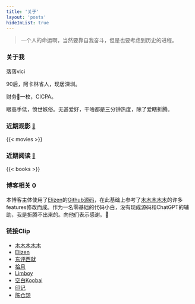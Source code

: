 ```yaml
---
title: '关于'
layout: 'posts'
hideInList: true
---
```

> 一个人的命运啊，当然要靠自我奋斗，但是也要考虑到历史的进程。
  
### 关于我

落落vici

90后，阿卡林省人，现居深圳。

财务🐶一枚，CICPA。

眼高手低，愤世嫉俗。无甚爱好，干啥都是三分钟热度，除了爱瞎折腾。


### 近期观影 <small>[🔗](/movies)</small>

{{< movies >}}

### 近期阅读 <small>[🔗](/books)</small>

{{< books >}}


### 博客相关  <span id="twikoo_visitors">0</span>

本博客主体使用了[Elizen](https://elizen.me/)的[Github源码](https://github.com/elizen/elizen-blog)，在此基础上参考了[木木木木木](https://immmmm.com/)的许多features修改而成。作为一名零基础的代码小白，没有现成源码和ChatGPT的辅助，我是折腾不出来的。向他们表示感谢。🤞



### 链接Clip

- [木木木木木](https://immmmm.com/)
- [Elizen](https://elizen.me/)
- [东评西就](https://blog.dongjunke.cn/)
- [拾月](https://www.skyue.com/)
- [Limboy](https://limboy.me/about/)
- [空白Koobai](https://koobai.com/)
- [印记](https://yinji.org/)
- [陈仓颉](https://imzm.im/)





